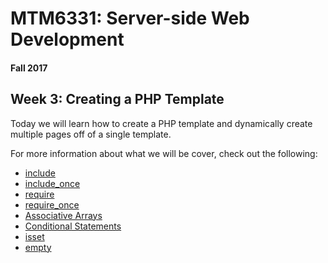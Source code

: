 # MTM6331:  Server-side Web Development
#### Fall 2017

## Week 3: Creating a PHP Template

Today we will learn how to create a PHP template and dynamically create multiple pages off of a single template.

For more information about what we will be cover, check out the following:
- [include](http://php.net/manual/en/function.include.php)
- [include_once](http://php.net/manual/en/function.include-once.php)
- [require](http://php.net/manual/en/function.require.php)
- [require_once](http://php.net/manual/en/function.require-once.php)
- [Associative Arrays](https://www.w3schools.com/php/php_arrays.asp)
- [Conditional Statements](https://www.w3schools.com/php/php_if_else.asp)
- [isset](http://php.net/manual/en/function.isset.php)
- [empty](http://php.net/manual/en/function.empty.php)
